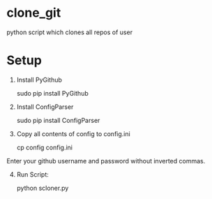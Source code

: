 # clone_git
python script which clones all repos of user

# Setup
1) Install PyGithub

    sudo pip install PyGithub

2) Install ConfigParser

    sudo pip install ConfigParser

3) Copy all contents of config to config.ini

    cp config config.ini

Enter your github username and password without inverted commas.

4) Run Script:

    python scloner.py
